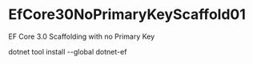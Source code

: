 # EfCore30NoPrimaryKeyScaffold01
EF Core 3.0 Scaffolding with no Primary Key

dotnet tool install --global dotnet-ef

